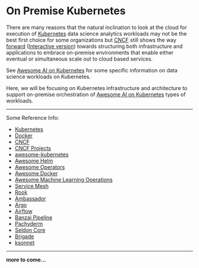 # On Premise Kubernetes
There are many reasons that the natural inclination to look at the cloud for execution of [Kubernetes](https://kubernetes.io) data science analytics workloads may not be the best first choice for some organizations but [CNCF](https://www.cncf.io/) still shows the way [forward](https://github.com/cncf/landscape/blob/master/README.md#trail-map) ([Interactive version](https://landscape.cncf.io/)) towards structuring both infrastructure and applications to embrace on-premise environments that enable either eventual or simultaneous scale out to cloud based services.

See [Awesome AI on Kubernetes](https://github.com/CognonicLabs/awesome-AI-kubernetes) for some specific information on data science workloads on Kubernetes.

Here, we will be focusing on Kubernetes infrastructure and architecture to support on-premise orchestration of [Awesome AI on Kubernetes](https://github.com/CognonicLabs/awesome-AI-kubernetes) types of workloads.

---

Some Reference Info:

- [Kubernetes](http://kubernetes.io/)
- [Docker](https://www.docker.com/)
- [CNCF](https://www.cncf.io/)
- [CNCF Projects](https://landscape.cncf.io/)
- [awesome-kubernetes](https://github.com/ramitsurana/awesome-kubernetes)
- [Awesome Helm](https://github.com/cdwv/awesome-helm)
- [Awesome Operators](https://github.com/operator-framework/awesome-operators)
- [Awesome Docker](https://github.com/veggiemonk/awesome-docker)
- [Awesome Machine Learning Operations](https://github.com/axsauze/awesome-machine-learning-operations)
- [Service Mesh](http://layer5.io/service-meshes/)
- [Rook](https://rook.io)
- [Ambassador](https://www.getambassador.io/)
- [Argo](https://argoproj.github.io/)
- [Airflow](https://airflow.apache.org/)
- [Banzai Pipeline](https://github.com/banzaicloud/pipeline)
- [Pachyderm](http://pachyderm.io/)
- [Seldon Core](https://www.seldon.io/)
- [Brigade](https://brigade.sh/)
- [ksonnet](https://ksonnet.io/)

---

**more to come...**





